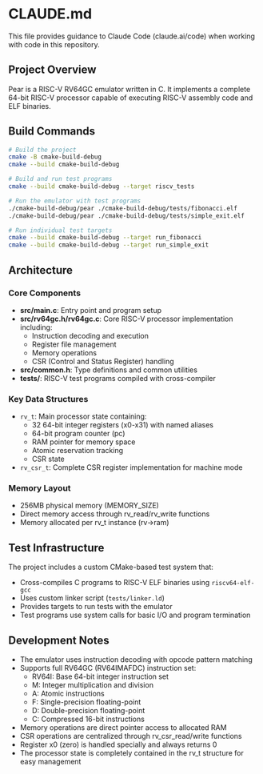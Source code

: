 # CLAUDE.md

This file provides guidance to Claude Code (claude.ai/code) when working with code in this repository.

## Project Overview

Pear is a RISC-V RV64GC emulator written in C. It implements a complete 64-bit RISC-V processor capable of executing RISC-V assembly code and ELF binaries.

## Build Commands

```bash
# Build the project
cmake -B cmake-build-debug
cmake --build cmake-build-debug

# Build and run test programs
cmake --build cmake-build-debug --target riscv_tests

# Run the emulator with test programs
./cmake-build-debug/pear ./cmake-build-debug/tests/fibonacci.elf
./cmake-build-debug/pear ./cmake-build-debug/tests/simple_exit.elf

# Run individual test targets
cmake --build cmake-build-debug --target run_fibonacci
cmake --build cmake-build-debug --target run_simple_exit
```

## Architecture

### Core Components

- **src/main.c**: Entry point and program setup
- **src/rv64gc.h/rv64gc.c**: Core RISC-V processor implementation including:
  - Instruction decoding and execution
  - Register file management
  - Memory operations
  - CSR (Control and Status Register) handling
- **src/common.h**: Type definitions and common utilities
- **tests/**: RISC-V test programs compiled with cross-compiler

### Key Data Structures

- `rv_t`: Main processor state containing:
  - 32 64-bit integer registers (x0-x31) with named aliases
  - 64-bit program counter (pc)
  - RAM pointer for memory space
  - Atomic reservation tracking
  - CSR state
- `rv_csr_t`: Complete CSR register implementation for machine mode

### Memory Layout

- 256MB physical memory (MEMORY_SIZE)
- Direct memory access through rv_read/rv_write functions
- Memory allocated per rv_t instance (rv->ram)

## Test Infrastructure

The project includes a custom CMake-based test system that:
- Cross-compiles C programs to RISC-V ELF binaries using `riscv64-elf-gcc`
- Uses custom linker script (`tests/linker.ld`)
- Provides targets to run tests with the emulator
- Test programs use system calls for basic I/O and program termination

## Development Notes

- The emulator uses instruction decoding with opcode pattern matching
- Supports full RV64GC (RV64IMAFDC) instruction set:
  - RV64I: Base 64-bit integer instruction set
  - M: Integer multiplication and division
  - A: Atomic instructions
  - F: Single-precision floating-point
  - D: Double-precision floating-point
  - C: Compressed 16-bit instructions
- Memory operations are direct pointer access to allocated RAM
- CSR operations are centralized through rv_csr_read/write functions
- Register x0 (zero) is handled specially and always returns 0
- The processor state is completely contained in the rv_t structure for easy management